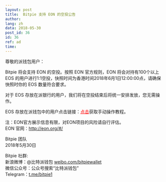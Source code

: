 ```yaml
---
layout: post
title:  Bitpie 支持 EON 的空投公告
author: 
lang: zh
data: 2018-05-30
post_id: 36
id: 36
ref: ad
time: 
---
```




尊敬的派钱包用户：


Bitpie 将会支持 EON 的空投。按照 EON 官方规则，EON 将会对持有100个以上 EOS 的用户进行1:1空投，快照时间为香港时间2018年6月1日12:00:00点，请确保快照时你的 EOS 数量符合要求。


对于 EOS 存放在派银行的用户，我们将在空投结束后将统一安排发放，您无需操作。
 

EOS 存放在派钱包中的用户点击链接：<a href="http://docs.bitpie.com/zh_CN/latest/commonContract/index.html#eon-claim" style="color:red" target="_blank">点击</a>获取手动操作教程。


注：EON官方展示信息有限，对EON项目的风险请自行评估。<br/>
EON 官网：<a href="http://eon.org/#/" target="_blank" style="color:red">http://eon.org/#/</a>


Bitpie 团队<br/>
2018年5月30日


Bitpie 社群:<br/>
新浪微博：@比特派钱包 <a href="https://weibo.com/bitpiewallet" target="_blank">weibo.com/bitpiewallet</a><br/>
微信公众号：公众号搜索“比特派钱包”<br/>
Telegram：<a href="https://t.me/bitpie1" target="_blank">t.me/bitpie1</a>